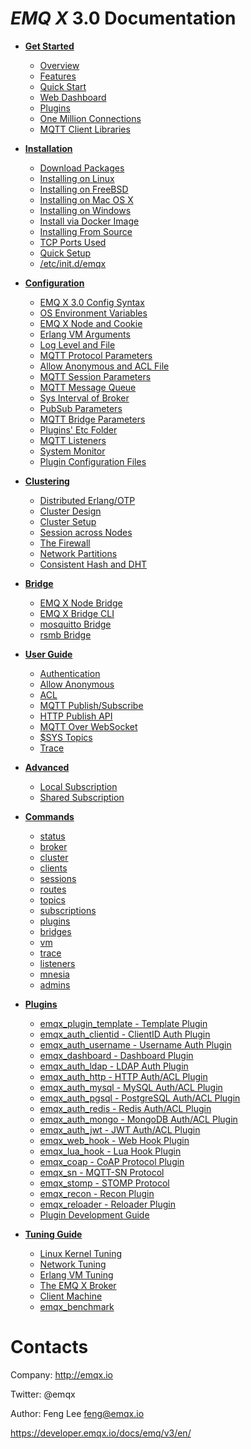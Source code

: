 *EMQ X* 3.0 Documentation
=======================

* **[Get Started]( https://developer.emqx.io/docs/emq/v3/en/getstarted.html)**
  * [Overview]( https://developer.emqx.io/docs/emq/v3/en/getstarted.html#overview)
  * [Features]( https://developer.emqx.io/docs/emq/v3/en/getstarted.html#features)
  * [Quick Start]( https://developer.emqx.io/docs/emq/v3/en/getstarted.html#quick-start)
  * [Web Dashboard]( https://developer.emqx.io/docs/emq/v3/en/getstarted.html#web-dashboard)
  * [Plugins]( https://developer.emqx.io/docs/emq/v3/en/getstarted.html#plugins)
  * [One Million Connections]( https://developer.emqx.io/docs/emq/v3/en/getstarted.html#one-million-connections)
  * [MQTT Client Libraries]( https://developer.emqx.io/docs/emq/v3/en/getstarted.html#mqtt-client-libraries)

* **[Installation]( https://developer.emqx.io/docs/emq/v3/en/install.html)**
  * [Download Packages]( https://developer.emqx.io/docs/emq/v3/en/install.html#download-packages)
  * [Installing on Linux]( https://developer.emqx.io/docs/emq/v3/en/install.html#installing-on-linux)
  * [Installing on FreeBSD]( https://developer.emqx.io/docs/emq/v3/en/install.html#installing-on-freebsd)
  * [Installing on Mac OS X]( https://developer.emqx.io/docs/emq/v3/en/install.html#installing-on-mac-os-x)
  * [Installing on Windows]( https://developer.emqx.io/docs/emq/v3/en/install.html#installing-on-windows)
  * [Install via Docker Image]( https://developer.emqx.io/docs/emq/v3/en/install.html#install-via-docker-image)
  * [Installing From Source]( https://developer.emqx.io/docs/emq/v3/en/install.html#installing-from-source)
  * [TCP Ports Used]( https://developer.emqx.io/docs/emq/v3/en/install.html#tcp-ports-used)
  * [Quick Setup]( https://developer.emqx.io/docs/emq/v3/en/install.html#quick-setup)
  * [/etc/init.d/emqx]( https://developer.emqx.io/docs/emq/v3/en/install.html#etc-init-d-emqttd)

* **[Configuration]( https://developer.emqx.io/docs/emq/v3/en/config.html)**
  * [EMQ X 3.0 Config Syntax]( https://developer.emqx.io/docs/emq/v3/en/config.html#emq-2-0-config-syntax)
  * [OS Environment Variables]( https://developer.emqx.io/docs/emq/v3/en/config.html#os-environment-variables)
  * [EMQ X Node and Cookie]( https://developer.emqx.io/docs/emq/v3/en/config.html#emq-node-and-cookie)
  * [Erlang VM Arguments]( https://developer.emqx.io/docs/emq/v3/en/config.html#erlang-vm-arguments)
  * [Log Level and File]( https://developer.emqx.io/docs/emq/v3/en/config.html#log-level-and-file)
  * [MQTT Protocol Parameters]( https://developer.emqx.io/docs/emq/v3/en/config.html#mqtt-protocol-parameters)
  * [Allow Anonymous and ACL File]( https://developer.emqx.io/docs/emq/v3/en/config.html#allow-anonymous-and-acl-file)
  * [MQTT Session Parameters]( https://developer.emqx.io/docs/emq/v3/en/config.html#mqtt-session-parameters)
  * [MQTT Message Queue]( https://developer.emqx.io/docs/emq/v3/en/config.html#mqtt-message-queue)
  * [Sys Interval of Broker]( https://developer.emqx.io/docs/emq/v3/en/config.html#sys-interval-of-broker)
  * [PubSub Parameters]( https://developer.emqx.io/docs/emq/v3/en/config.html#pubsub-parameters)
  * [MQTT Bridge Parameters]( https://developer.emqx.io/docs/emq/v3/en/config.html#mqtt-bridge-parameters)
  * [Plugins' Etc Folder]( https://developer.emqx.io/docs/emq/v3/en/config.html#plugins-etc-folder)
  * [MQTT Listeners]( https://developer.emqx.io/docs/emq/v3/en/config.html#mqtt-listeners)
  * [System Monitor]( https://developer.emqx.io/docs/emq/v3/en/config.html#system-monitor)
  * [Plugin Configuration Files]( https://developer.emqx.io/docs/emq/v3/en/config.html#plugin-configuration-files)

* **[Clustering]( https://developer.emqx.io/docs/emq/v3/en/cluster.html)**
  * [Distributed Erlang/OTP]( https://developer.emqx.io/docs/emq/v3/en/cluster.html#distributed-erlang-otp)
  * [Cluster Design]( https://developer.emqx.io/docs/emq/v3/en/cluster.html#cluster-design)
  * [Cluster Setup]( https://developer.emqx.io/docs/emq/v3/en/cluster.html#cluster-setup)
  * [Session across Nodes]( https://developer.emqx.io/docs/emq/v3/en/cluster.html#session-across-nodes)
  * [The Firewall]( https://developer.emqx.io/docs/emq/v3/en/cluster.html#the-firewall)
  * [Network Partitions]( https://developer.emqx.io/docs/emq/v3/en/cluster.html#network-partitions)
  * [Consistent Hash and DHT]( https://developer.emqx.io/docs/emq/v3/en/cluster.html#consistent-hash-and-dht)

* **[Bridge]( https://developer.emqx.io/docs/emq/v3/en/bridge.html)**
  * [EMQ X Node Bridge]( https://developer.emqx.io/docs/emq/v3/en/bridge.html#emq-node-bridge)
  * [EMQ X Bridge CLI]( https://developer.emqx.io/docs/emq/v3/en/bridge.html#emq-bridge-cli)
  * [mosquitto Bridge]( https://developer.emqx.io/docs/emq/v3/en/bridge.html#mosquitto-bridge)
  * [rsmb Bridge]( https://developer.emqx.io/docs/emq/v3/en/bridge.html#rsmb-bridge)

* **[User Guide]( https://developer.emqx.io/docs/emq/v3/en/guide.html)**
  * [Authentication]( https://developer.emqx.io/docs/emq/v3/en/guide.html#authentication)
  * [Allow Anonymous]( https://developer.emqx.io/docs/emq/v3/en/guide.html#allow-anonymous)
  * [ACL]( https://developer.emqx.io/docs/emq/v3/en/guide.html#acl)
  * [MQTT Publish/Subscribe]( https://developer.emqx.io/docs/emq/v3/en/guide.html#mqtt-publish-subscribe)
  * [HTTP Publish API]( https://developer.emqx.io/docs/emq/v3/en/guide.html#http-publish-api)
  * [MQTT Over WebSocket]( https://developer.emqx.io/docs/emq/v3/en/guide.html#mqtt-over-websocket)
  * [$SYS Topics]( https://developer.emqx.io/docs/emq/v3/en/guide.html#sys-topics)
  * [Trace]( https://developer.emqx.io/docs/emq/v3/en/guide.html#trace)

* **[Advanced]( https://developer.emqx.io/docs/emq/v3/en/advanced.html)**
  * [Local Subscription]( https://developer.emqx.io/docs/emq/v3/en/advanced.html#local-subscription)
  * [Shared Subscription]( https://developer.emqx.io/docs/emq/v3/en/advanced.html#shared-subscription)

* **[Commands]( https://developer.emqx.io/docs/emq/v3/en/commands.html)**
  * [status]( https://developer.emqx.io/docs/emq/v3/en/commands.html#status)
  * [broker]( https://developer.emqx.io/docs/emq/v3/en/commands.html#broker)
  * [cluster]( https://developer.emqx.io/docs/emq/v3/en/commands.html#cluster)
  * [clients]( https://developer.emqx.io/docs/emq/v3/en/commands.html#clients)
  * [sessions]( https://developer.emqx.io/docs/emq/v3/en/commands.html#sessions)
  * [routes]( https://developer.emqx.io/docs/emq/v3/en/commands.html#routes)
  * [topics]( https://developer.emqx.io/docs/emq/v3/en/commands.html#topics)
  * [subscriptions]( https://developer.emqx.io/docs/emq/v3/en/commands.html#subscriptions)
  * [plugins]( https://developer.emqx.io/docs/emq/v3/en/commands.html#plugins)
  * [bridges]( https://developer.emqx.io/docs/emq/v3/en/commands.html#bridges)
  * [vm]( https://developer.emqx.io/docs/emq/v3/en/commands.html#vm)
  * [trace]( https://developer.emqx.io/docs/emq/v3/en/commands.html#trace)
  * [listeners]( https://developer.emqx.io/docs/emq/v3/en/commands.html#listeners)
  * [mnesia]( https://developer.emqx.io/docs/emq/v3/en/commands.html#mnesia)
  * [admins]( https://developer.emqx.io/docs/emq/v3/en/commands.html#admins)

* **[Plugins]( https://developer.emqx.io/docs/emq/v3/en/plugins.html)**
  * [emqx_plugin_template - Template Plugin]( https://developer.emqx.io/docs/emq/v3/en/plugins.html#emq-plugin-template-template-plugin)
  * [emqx_auth_clientid - ClientID Auth Plugin]( https://developer.emqx.io/docs/emq/v3/en/plugins.html#emq-auth-clientid-clientid-auth-plugin)
  * [emqx_auth_username - Username Auth Plugin]( https://developer.emqx.io/docs/emq/v3/en/plugins.html#emq-auth-username-username-auth-plugin)
  * [emqx_dashboard - Dashboard Plugin]( https://developer.emqx.io/docs/emq/v3/en/plugins.html#emq-dashboard-dashboard-plugin)
  * [emqx_auth_ldap - LDAP Auth Plugin]( https://developer.emqx.io/docs/emq/v3/en/plugins.html#emq-auth-ldap-ldap-auth-plugin)
  * [emqx_auth_http - HTTP Auth/ACL Plugin]( https://developer.emqx.io/docs/emq/v3/en/plugins.html#emq-auth-http-http-auth-acl-plugin)
  * [emqx_auth_mysql - MySQL Auth/ACL Plugin]( https://developer.emqx.io/docs/emq/v3/en/plugins.html#emq-auth-mysql-mysql-auth-acl-plugin)
  * [emqx_auth_pgsql - PostgreSQL Auth/ACL Plugin]( https://developer.emqx.io/docs/emq/v3/en/plugins.html#emq-auth-pgsql-postgresql-auth-acl-plugin)
  * [emqx_auth_redis - Redis Auth/ACL Plugin]( https://developer.emqx.io/docs/emq/v3/en/plugins.html#emq-auth-redis-redis-auth-acl-plugin)
  * [emqx_auth_mongo - MongoDB Auth/ACL Plugin]( https://developer.emqx.io/docs/emq/v3/en/plugins.html#emq-auth-mongo-mongodb-auth-acl-plugin)
  * [emqx_auth_jwt - JWT Auth/ACL Plugin]( https://developer.emqx.io/docs/emq/v3/en/plugins.html#emq-auth-jwt-mongodb-auth-acl-plugin)
  * [emqx_web_hook - Web Hook Plugin]( https://developer.emqx.io/docs/emq/v3/en/plugins.html)
  * [emqx_lua_hook - Lua Hook Plugin]( https://developer.emqx.io/docs/emq/v3/en/plugins.html)
  * [emqx_coap - CoAP Protocol Plugin]( https://developer.emqx.io/docs/emq/v3/en/plugins.html#emq-coap-coap-protocol-plugin)
  * [emqx_sn - MQTT-SN Protocol]( https://developer.emqx.io/docs/emq/v3/en/plugins.html#emq-sn-mqtt-sn-protocol)
  * [emqx_stomp - STOMP Protocol]( https://developer.emqx.io/docs/emq/v3/en/plugins.html#emq-stomp-stomp-protocol)
  * [emqx_recon - Recon Plugin]( https://developer.emqx.io/docs/emq/v3/en/plugins.html#emq-recon-recon-plugin)
  * [emqx_reloader - Reloader Plugin]( https://developer.emqx.io/docs/emq/v3/en/plugins.html#emq-reloader-reloader-plugin)
  * [Plugin Development Guide]( https://developer.emqx.io/docs/emq/v3/en/plugins.html#plugin-development-guide)

* **[Tuning Guide]( https://developer.emqx.io/docs/emq/v3/en/tune.html)**
  * [Linux Kernel Tuning]( https://developer.emqx.io/docs/emq/v3/en/tune.html#linux-kernel-tuning)
  * [Network Tuning]( https://developer.emqx.io/docs/emq/v3/en/tune.html#network-tuning)
  * [Erlang VM Tuning]( https://developer.emqx.io/docs/emq/v3/en/tune.html#erlang-vm-tuning)
  * [The EMQ X Broker]( https://developer.emqx.io/docs/emq/v3/en/tune.html#the-emq-broker)
  * [Client Machine]( https://developer.emqx.io/docs/emq/v3/en/tune.html#client-machine)
  * [emqx_benchmark]( https://developer.emqx.io/docs/emq/v3/en/tune.html#emqtt-benchmark)

Contacts
========

Company: http://emqx.io

Twitter: @emqx

Author: Feng Lee <feng@emqx.io>

https://developer.emqx.io/docs/emq/v3/en/
